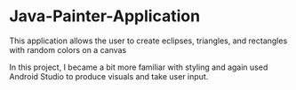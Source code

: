 # Java-Painter-Application
This application allows the user to create eclipses, triangles, and rectangles with random colors on a canvas

In this project, I became a bit more familiar with styling and again used Android Studio to produce visuals and take user input. 

